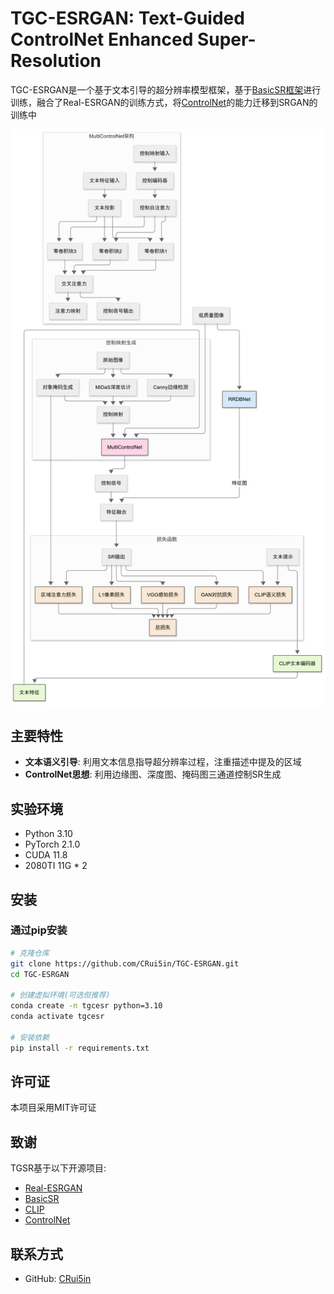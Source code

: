 # TGC-ESRGAN: Text-Guided ControlNet Enhanced Super-Resolution

TGC-ESRGAN是一个基于文本引导的超分辨率模型框架，基于[BasicSR框架](https://github.com/XPixelGroup/BasicSR)进行训练，融合了Real-ESRGAN的训练方式，将[ControlNet](https://github.com/lllyasviel/ControlNet)的能力迁移到SRGAN的训练中

![TGC-ESRGAN架构](assets/tgc-esrgan_architecture.png)

## 主要特性

- **文本语义引导**: 利用文本信息指导超分辨率过程，注重描述中提及的区域
- **ControlNet思想**: 利用边缘图、深度图、掩码图三通道控制SR生成

## 实验环境

- Python 3.10
- PyTorch 2.1.0
- CUDA 11.8
- 2080TI 11G * 2

## 安装

### 通过pip安装

```bash
# 克隆仓库
git clone https://github.com/CRui5in/TGC-ESRGAN.git
cd TGC-ESRGAN

# 创建虚拟环境(可选但推荐)
conda create -n tgcesr python=3.10
conda activate tgcesr

# 安装依赖
pip install -r requirements.txt
```

## 许可证

本项目采用MIT许可证

## 致谢

TGSR基于以下开源项目:

- [Real-ESRGAN](https://github.com/xinntao/Real-ESRGAN)
- [BasicSR](https://github.com/XPixelGroup/BasicSR)
- [CLIP](https://github.com/openai/CLIP)
- [ControlNet](https://github.com/lllyasviel/ControlNet)

## 联系方式

- GitHub: [CRui5in](https://github.com/CRui5in) 
